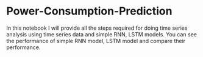 # Power-Consumption-Prediction
In this notebook I will provide all the steps required for doing time series analysis using time series data and simple RNN, LSTM models.
You can see the performance of simple RNN model, LSTM model and compare their performance.
